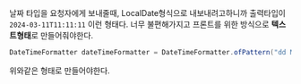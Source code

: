 
날짜 타입을 요청자에게 보내줄때, LocalDate형식으로 내보내려고하니까 출력타입이
`2024-03-11T11:11:11` 이런 형태다.
너무 불편해가지고 프론트를 위한 방식으로 **텍스트형태**로 만들어줘야한다.

```java
DateTimeFormatter dateTimeFormatter = DateTimeFormatter.ofPattern("dd MMM uuuu");
```

위와같은 형태로 만들어야한다. 


